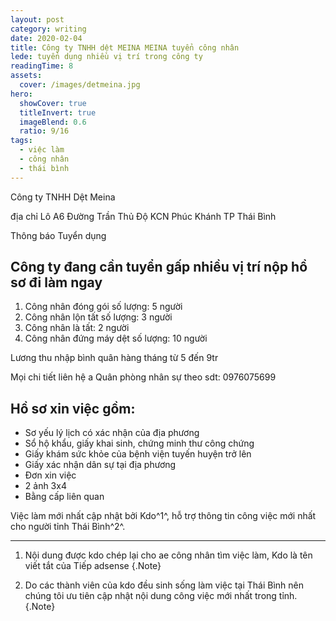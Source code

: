 ```yaml
---
layout: post
category: writing
date: 2020-02-04
title: Công ty TNHH dệt MEINA MEINA tuyển công nhân
lede: tuyển dụng nhiều vị trí trong công ty
readingTime: 8
assets:
  cover: /images/detmeina.jpg
hero:
  showCover: true
  titleInvert: true
  imageBlend: 0.6
  ratio: 9/16
tags:
  - việc làm
  - công nhân
  - thái bình
---
```


Công ty TNHH Dệt Meina

địa chỉ Lô A6 Đường Trần Thủ Độ KCN Phúc Khánh TP Thái Bình

Thông báo Tuyển dụng

## Công ty đang cần tuyển gấp nhiều vị trí nộp hồ sơ đi làm ngay

1. Công nhân đóng gói số lượng: 5 người
2. Công nhân lộn tất số lượng: 3 người
3. Công nhân là tất: 2 người
4. Công nhân đứng máy dệt số lượng: 10 người

Lương thu nhập bình quân hàng tháng từ 5 đến 9tr

Mọi chi tiết liên hệ a Quân phòng nhân sự theo sdt: 0976075699

## Hồ sơ xin việc gồm:

- Sơ yếu lý lịch có xác nhận của địa phương
- Sổ hộ khẩu, giấy khai sinh, chứng minh thư công chứng
- Giấy khám sức khỏe của bệnh viện tuyến huyện trở lên
- Giấy xác nhận dân sự tại địa phương
- Đơn xin việc
- 2 ảnh 3x4
- Bằng cấp liên quan



<!-- @[MarkdownNote](note="These projects are not publicly available. Completed in collaboration with Grant Foster, Jason Armstrong, Jonathan Palasty, Cynthia Sánchez García and Antonio de Perio while working for Ward6.") -->

Việc làm mới nhất cập nhật bởi Kdo^1^, hỗ trợ thông tin công việc mới nhất cho người tỉnh Thái Bình^2^.

---

1. Nội dung được kdo chép lại cho ae công nhân tìm việc làm, Kdo là tên viết tắt của Tiếp adsense {.Note}

2. Do các thành viên của kdo đều sinh sống làm việc tại Thái Bình nên chúng tôi ưu tiên cập nhật nội dung công việc mới nhất trong tỉnh. {.Note}